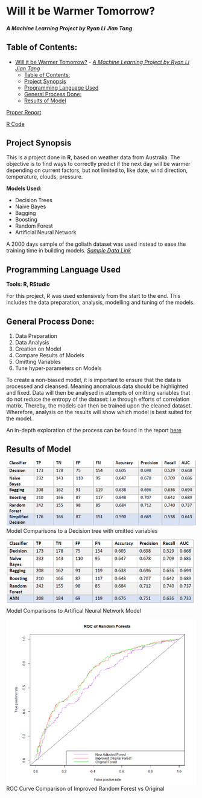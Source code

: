 # Will it be Warmer Tomorrow?
#### *A Machine Learning Project by Ryan Li Jian Tang*

## Table of Contents:
- [Will it be Warmer Tomorrow?](#will-it-be-warmer-tomorrow)
      - [*A Machine Learning Project by Ryan Li Jian Tang*](#a-machine-learning-project-by-ryan-li-jian-tang)
  - [Table of Contents:](#table-of-contents)
  - [Project Synopsis](#project-synopsis)
  - [Programming Language Used](#programming-language-used)
  - [General Process Done:](#general-process-done)
  - [Results of Model](#results-of-model)


[Proper Report](https://github.com/RyTang/Monash-Projects/blob/main/Data%20Analysis/Machine%20Learning/Data%20Report.pdf)

[R Code]()

## Project Synopsis

This is a project done in **R**, based on weather data from Australia. The objective is to find ways to correctly predict if the next day will be warmer depending on current factors, but not limited to, like date, wind direction, temperature, clouds, pressure. 

**Models Used:**
- Decision Trees
- Naive Bayes
- Bagging
- Boosting
- Random Forest
- Artificial Neural Network
  
A 2000 days sample of the goliath dataset was used instead to ease the training time in building models. [*Sample Data Link*](https://raw.githubusercontent.com/RyTang/Monash-Projects/main/Data%20Analysis/Machine%20Learning/WarmerTomorrow2022.csv)

## Programming Language Used
**Tools: R, RStudio**

For this project, R was used extensively from the start to the end. This includes the data preparation, analysis, modelling and tuning of the models.

## General Process Done:
1. Data Preparation
2. Data Analysis
3. Creation on Model
4. Compare Results of Models
5. Omitting Variables
6. Tune hyper-parameters on Models

To create a non-biased model, it is important to ensure that the data is processed and cleansed.  Meaning anomalous data should be highlighted and fixed. Data will then be analysed in attempts of omitting variables that do not reduce the entropy of the dataset: i.e through efforts of correlation matrix. Thereby, the models can then be trained upon the cleaned dataset. Wherefore, analysis on the results will show which model is best suited for the model.

An in-depth exploration of the process can be found in the report [here](https://github.com/RyTang/Monash-Projects/blob/main/Data%20Analysis/Machine%20Learning/Data%20Report.pdf)

## Results of Model
![Results](model_comparison_1.png)
Model Comparisons to a Decision tree with omitted variables

![Results](model_comparison_2.png)
Model Comparisons to Artifical Neural Network Model

![ROC_CURVE](ROC_curve.png)
ROC Curve Comparison of Improved Random Forest vs Original
